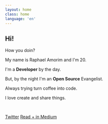 ```yaml
---
layout: home
class: home
language: 'en'
---
```


## Hi!

How you doin?

My name is Raphael Amorim and I'm 20.

I'm a **Developer** by the day.

But, by the night I'm an **Open Source** Evangelist.

Always trying turn coffee into code.

I love create and share things.

<br>

<a href="http://twitter.com/raphamundi" class="btn blue">Twitter</a>
<a href="http://medium.com/@raphamorim" class="btn red">Read + in Medium</a>
